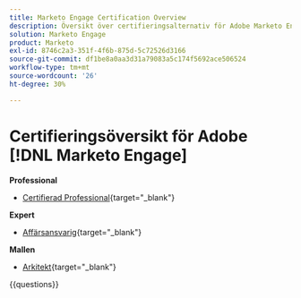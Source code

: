 ```yaml
---
title: Marketo Engage Certification Overview
description: Översikt över certifieringsalternativ för Adobe Marketo Engage
solution: Marketo Engage
product: Marketo
exl-id: 8746c2a3-351f-4f6b-875d-5c72526d3166
source-git-commit: df1be8a0aa3d31a79083a5c174f5692ace506524
workflow-type: tm+mt
source-wordcount: '26'
ht-degree: 30%

---
```


# Certifieringsöversikt för Adobe [!DNL Marketo Engage]

**Professional**

* [Certifierad Professional](https://certification.adobe.com/certification/engage-professional){target="_blank"} <!--AD0-E555-->

**Expert**

* [Affärsansvarig](https://certification.adobe.com/certification/marketo-engage-business-practitioner-expert){target="_blank"} <!--AD0-E559-->

**Mallen**

* [Arkitekt](https://certification.adobe.com/certification/marketo-engage-architect-master){target="_blank"} <!--AD0-E560-->

{{questions}}

